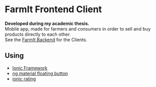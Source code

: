# FarmIt Frontend Client
**Developed during my academic thesis.**  
Mobile app, made for farmers and consumers in order to sell and buy products directly to each other.  
See the [FarmIt Backend](https://github.com/Adamantios/FarmIt-Backend-Client) for the Clients.

## Using
* [Ionic Framework](https://ionicframework.com/)  
* [ng material floating button](https://github.com/nobitagit/ng-material-floating-button)  
* [ionic rating](https://github.com/fraserxu/ionic-rating)
